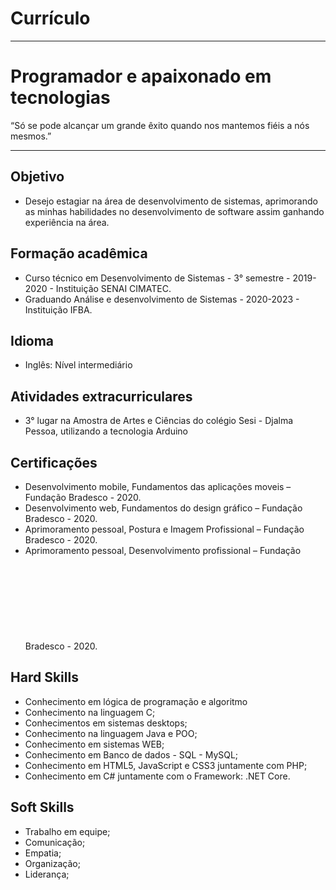 # Currículo
***
# Programador e apaixonado em tecnologias
 
“Só se pode alcançar um grande êxito quando nos mantemos fiéis a nós mesmos.”

---

## Objetivo
+ Desejo estagiar na área de desenvolvimento de sistemas, aprimorando as minhas habilidades no desenvolvimento de software assim ganhando experiência na área.

## Formação acadêmica
+ Curso técnico em Desenvolvimento de Sistemas - 3° semestre - 2019-2020 - Instituição SENAI CIMATEC.
+ Graduando Análise e desenvolvimento de Sistemas - 2020-2023 - Instituição IFBA.

## Idioma
+ Inglês: Nível intermediário

## Atividades extracurriculares
+ 3° lugar na Amostra de Artes e Ciências do colégio Sesi - Djalma Pessoa, utilizando a tecnologia Arduino

## Certificações
+ Desenvolvimento mobile, Fundamentos das aplicações moveis – Fundação Bradesco - 2020.
+ Desenvolvimento web, Fundamentos do design gráfico – Fundação Bradesco - 2020.
+ Aprimoramento pessoal, Postura e Imagem Profissional – Fundação Bradesco - 2020.
+ Aprimoramento pessoal, Desenvolvimento profissional – Fundação Bradesco - 2020.
![alt text](C:/Users/Leonardo/Desktop/ds/certifica%C3%A7%C3%B5es/desenvolvimento%20profissional.pdf "Certificação de Desenvolvimento profissional")

## Hard Skills
+ Conhecimento em lógica de programação e algoritmo
+ Conhecimento na linguagem C; 
+ Conhecimentos em sistemas desktops;
+ Conhecimento na linguagem Java e POO;
+ Conhecimento em sistemas WEB;
+ Conhecimento em Banco de dados - SQL - MySQL;
+ Conhecimento em HTML5, JavaScript e CSS3 juntamente com PHP;
+ Conhecimento em C# juntamente com o Framework: .NET Core.

## Soft Skills
+ Trabalho em equipe;
+ Comunicação;
+ Empatia;
+ Organização;
+ Liderança;

